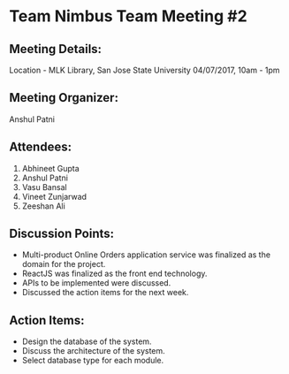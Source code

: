 # Team Nimbus Team Meeting #2


## Meeting Details:
Location - MLK Library, San Jose State University
04/07/2017, 10am - 1pm
  

## Meeting Organizer:
Anshul Patni
  

## Attendees:
1. Abhineet Gupta
2. Anshul Patni
3. Vasu Bansal
4. Vineet Zunjarwad
5. Zeeshan Ali
  

## Discussion Points:
- Multi-product Online Orders application service was finalized as the domain for the project.
- ReactJS was finalized as the front end technology.
- APIs to be implemented were discussed.
- Discussed the action items for the next week.
  

## Action Items:
- Design the database of the system.
- Discuss the architecture of the system.
- Select database type for each module.
